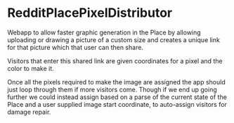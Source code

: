 # RedditPlacePixelDistributor

Webapp to allow faster graphic generation in the Place by allowing uploading or drawing a picture of a custom size and creates a unique link for that picture which that user can then share.

Visitors that enter this shared link are given coordinates for a pixel and the color to make it.

Once all the pixels required to make the image are assigned the app should just loop through them if more visitors come. Though if we end up going further we could instead assign based on a parse of the current state of the Place and a user supplied image start coordinate, to auto-assign visitors for damage repair.

